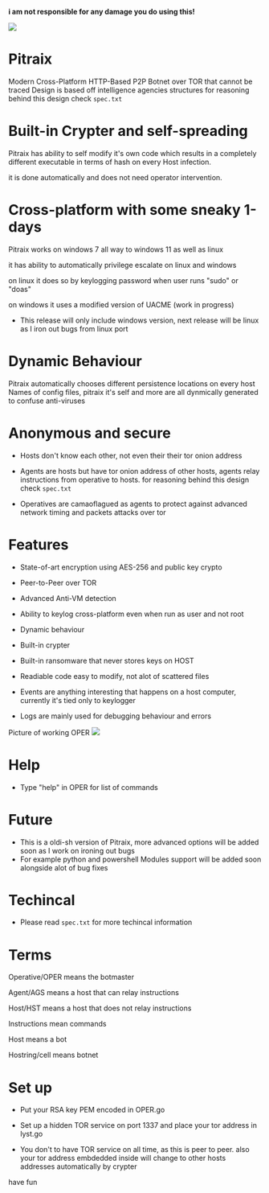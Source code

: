 **i am not responsible for any damage you do using this!**

<img src="https://i.ibb.co/nM06FQM/pitraix.png"></img>
# Pitraix
Modern Cross-Platform HTTP-Based P2P Botnet over TOR that cannot be traced
Design is based off intelligence agencies structures for reasoning behind this design check `spec.txt`

# Built-in Crypter and self-spreading
Pitraix has ability to self modify it's own code which results in a completely different executable in terms of hash on every Host infection.

it is done automatically and does not need operator intervention.

# Cross-platform with some sneaky 1-days
Pitraix works on windows 7 all way to windows 11 as well as linux

it has ability to automatically privilege escalate on linux and windows

on linux it does so by keylogging password when user runs "sudo" or "doas"

on windows it uses a modified version of UACME (work in progress)

- This release will only include windows version, next release will be linux as I iron out bugs from linux port

# Dynamic Behaviour
Pitraix automatically chooses different persistence locations on every host
Names of config files, pitraix it's self and more are all dynmically generated to confuse anti-viruses


# Anonymous and secure
- Hosts don't know each other, not even their their tor onion address

- Agents are hosts but have tor onion address of other hosts, agents relay instructions from operative to hosts. for reasoning behind this design check `spec.txt`

- Operatives are camaoflagued as agents to protect against advanced network timing and packets attacks over tor

# Features
- State-of-art encryption using AES-256 and public key crypto

- Peer-to-Peer over TOR

- Advanced Anti-VM detection

- Ability to keylog cross-platform even when run as user and not root

- Dynamic behaviour

- Built-in crypter

- Built-in ransomware that never stores keys on HOST

- Readiable code easy to modify, not alot of scattered files

- Events are anything interesting that happens on a host computer, currently it's tied only to keylogger

- Logs are mainly used for debugging behaviour and errors

Picture of working OPER
<img src="https://i.ibb.co/RCBW7NG/image.png"></img>


# Help
- Type "help" in OPER for list of commands

# Future
- This is a oldi-sh version of Pitraix, more advanced options will be added soon as I work on ironing out bugs
- For example python and powershell Modules support will be added soon alongside alot of bug fixes 

# Techincal
- Please read `spec.txt` for more techincal information

# Terms
Operative/OPER means the botmaster

Agent/AGS means a host that can relay instructions

Host/HST means a host that does not relay instructions

Instructions mean commands

Host means a bot

Hostring/cell means botnet


# Set up
- Put your RSA key PEM encoded in OPER.go

- Set up a hidden TOR service on port 1337 and place your tor address in lyst.go

- You don't to have TOR service on all time, as this is peer to peer. also your tor address embdedded inside will change to other hosts addresses automatically by crypter

have fun
